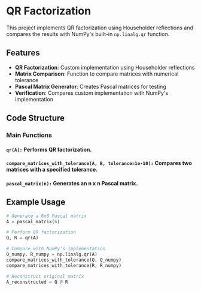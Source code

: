# QR Factorization

This project implements QR factorization using Householder reflections and compares the results with NumPy's built-in `np.linalg.qr` function.

## Features

- **QR Factorization**: Custom implementation using Householder reflections
- **Matrix Comparison**: Function to compare matrices with numerical tolerance
- **Pascal Matrix Generator**: Creates Pascal matrices for testing
- **Verification**: Compares custom implementation with NumPy's implementation

## Code Structure

### Main Functions

#### `qr(A):` Performs QR factorization.

#### `compare_matrices_with_tolerance(A, B, tolerance=1e-10):` Compares two matrices with a specified tolerance.

#### `pascal_matrix(n):` Generates an n x n Pascal matrix.


## Example Usage

```python
# Generate a 6x6 Pascal matrix
A = pascal_matrix(6)

# Perform QR factorization
Q, R = qr(A)

# Compare with NumPy's implementation
Q_numpy, R_numpy = np.linalg.qr(A)
compare_matrices_with_tolerance(Q, Q_numpy)
compare_matrices_with_tolerance(R, R_numpy)

# Reconstruct original matrix
A_reconstructed = Q @ R